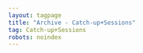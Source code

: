 ```yaml
---
layout: tagpage
title: "Archive - Catch-up+Sessions"
tag: Catch-up+Sessions
robots: noindex
---
```

